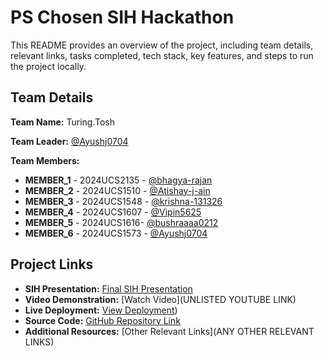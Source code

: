 # PS Chosen SIH Hackathon

This README provides an overview of the project, including team details, relevant links, tasks completed, tech stack, key features, and steps to run the project locally.

## Team Details

**Team Name:** Turing.Tosh

**Team Leader:** [@Ayushj0704](https://github.com/Ayushj0704)

**Team Members:**

- **MEMBER_1** - 2024UCS2135 - [@bhagya-rajan](https://github.com/bhagya-rajan)
- **MEMBER_2** - 2024UCS1510 - [@Atishay-j-ain](https://github.com/Atishay-j-ain)
- **MEMBER_3** - 2024UCS1548 - [@krishna-131326](https://github.com/krishna-131326)
- **MEMBER_4** - 2024UCS1607 - [@Vipin5625](https://github.com/Vipin5625)
- **MEMBER_5** - 2024UCS1616- [@bushraaaa0212](https://github.com/bushraaaa0212)
- **MEMBER_6** - 2024UCS1573 - [@Ayushj0704](https://github.com/Ayushj0704)

## Project Links

- **SIH Presentation:** [Final SIH Presentation](https://github.com/Ayushj0704/SIH_2025_Internal_Round_Submission_Template/blob/master/files/SIHPPT.pdf)
- **Video Demonstration:** [Watch Video](UNLISTED YOUTUBE LINK)
- **Live Deployment:** [View Deployment](https://expo.dev/accounts/krjha/projects/ecosankalan/builds/3926cf10-29f9-412c-b183-6ea67af0a313))
- **Source Code:** [GitHub Repository Link](https://github.com/Ayushj0704/SIH-project-25)
- **Additional Resources:** [Other Relevant Links](ANY OTHER RELEVANT LINKS)
